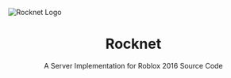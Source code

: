 ![Rocknet Logo](https://github.com/user-attachments/assets/04d7a167-a35b-474f-b86b-4d81ec6b3ac4)

<h1 align="center"> Rocknet </h1>

<p align="center"> A Server Implementation for Roblox 2016 Source Code  </p>

